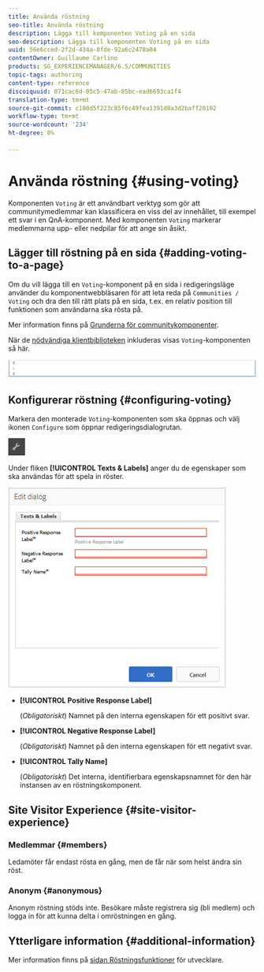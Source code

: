 ```yaml
---
title: Använda röstning
seo-title: Använda röstning
description: Lägga till komponenten Voting på en sida
seo-description: Lägga till komponenten Voting på en sida
uuid: 56e6cced-2f2d-434a-8fde-92a6c2478a04
contentOwner: Guillaume Carlino
products: SG_EXPERIENCEMANAGER/6.5/COMMUNITIES
topic-tags: authoring
content-type: reference
discoiquuid: 071cac6d-05c5-47ab-85bc-ead6693ca1f4
translation-type: tm+mt
source-git-commit: c190d5f223c85f6c49fea1391d8a3d2baff20192
workflow-type: tm+mt
source-wordcount: '234'
ht-degree: 0%

---
```



# Använda röstning {#using-voting}

Komponenten `Voting` är ett användbart verktyg som gör att communitymedlemmar kan klassificera en viss del av innehållet, till exempel ett svar i en QnA-komponent. Med komponenten `Voting` markerar medlemmarna upp- eller nedpilar för att ange sin åsikt.

## Lägger till röstning på en sida {#adding-voting-to-a-page}

Om du vill lägga till en `Voting`-komponent på en sida i redigeringsläge använder du komponentwebbläsaren för att leta reda på `Communities / Voting` och dra den till rätt plats på en sida, t.ex. en relativ position till funktionen som användarna ska rösta på.

Mer information finns på [Grunderna för communitykomponenter](basics.md).

När de [nödvändiga klientbiblioteken](essentials-voting.md#essentials-for-client-side) inkluderas visas `Voting`-komponenten så här.

![röstningskomponent](assets/voting-component.png)

## Konfigurerar röstning {#configuring-voting}

Markera den monterade `Voting`-komponenten som ska öppnas och välj ikonen `Configure` som öppnar redigeringsdialogrutan.

![konfigurera](assets/configure-new.png)

Under fliken **[!UICONTROL Texts & Labels]** anger du de egenskaper som ska användas för att spela in röster.

![röstsetikett](assets/voting-label.png)

* **[!UICONTROL Positive Response Label]**

   (*Obligatoriskt*) Namnet på den interna egenskapen för ett positivt svar.

* **[!UICONTROL Negative Response Label]**

   (*Obligatoriskt*) Namnet på den interna egenskapen för ett negativt svar.

* **[!UICONTROL Tally Name]**

   (*Obligatoriskt*) Det interna, identifierbara egenskapsnamnet för den här instansen av en röstningskomponent.

## Site Visitor Experience {#site-visitor-experience}

### Medlemmar {#members}

Ledamöter får endast rösta en gång, men de får när som helst ändra sin röst.

### Anonym {#anonymous}

Anonym röstning stöds inte. Besökare måste registrera sig (bli medlem) och logga in för att kunna delta i omröstningen en gång.

## Ytterligare information {#additional-information}

Mer information finns på [sidan Röstningsfunktioner](essentials-voting.md) för utvecklare.
